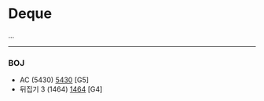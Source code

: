 # Deque

...

------------

### BOJ
- AC (5430) [5430](https://github.com/KyumKyum/Algorithm_Study/blob/main/Deque/5430.cpp) [G5]
- 뒤집기 3 (1464) [1464](https://github.com/KyumKyum/Algorithm_Study/blob/main/Deque/1464.cpp) [G4]